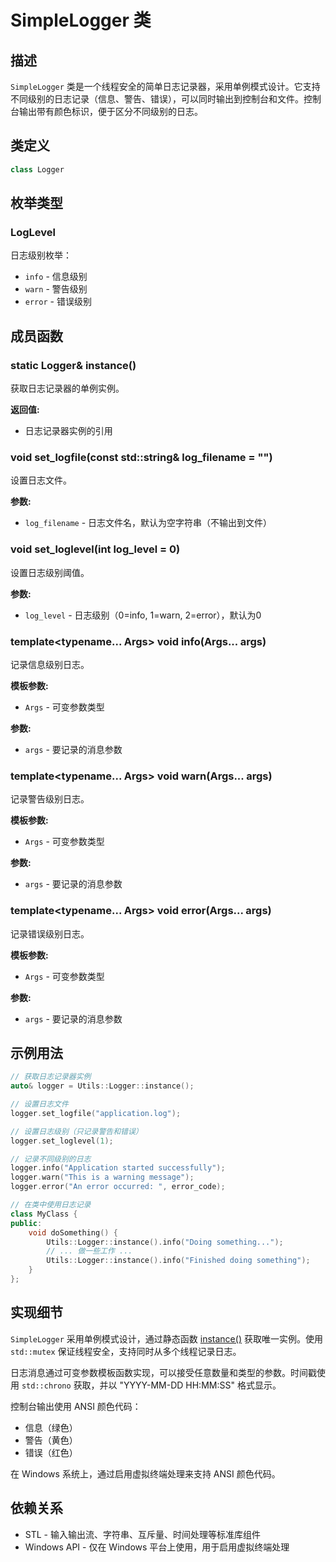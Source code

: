 # SimpleLogger 类

## 描述

`SimpleLogger` 类是一个线程安全的简单日志记录器，采用单例模式设计。它支持不同级别的日志记录（信息、警告、错误），可以同时输出到控制台和文件。控制台输出带有颜色标识，便于区分不同级别的日志。

## 类定义

```cpp
class Logger
```

## 枚举类型

### LogLevel

日志级别枚举：

- `info` - 信息级别
- `warn` - 警告级别
- `error` - 错误级别

## 成员函数

### static Logger& instance()

获取日志记录器的单例实例。

**返回值:**
- 日志记录器实例的引用

### void set_logfile(const std::string& log_filename = "")

设置日志文件。

**参数:**
- `log_filename` - 日志文件名，默认为空字符串（不输出到文件）

### void set_loglevel(int log_level = 0)

设置日志级别阈值。

**参数:**
- `log_level` - 日志级别（0=info, 1=warn, 2=error），默认为0

### template<typename... Args> void info(Args... args)

记录信息级别日志。

**模板参数:**
- `Args` - 可变参数类型

**参数:**
- `args` - 要记录的消息参数

### template<typename... Args> void warn(Args... args)

记录警告级别日志。

**模板参数:**
- `Args` - 可变参数类型

**参数:**
- `args` - 要记录的消息参数

### template<typename... Args> void error(Args... args)

记录错误级别日志。

**模板参数:**
- `Args` - 可变参数类型

**参数:**
- `args` - 要记录的消息参数

## 示例用法

```cpp
// 获取日志记录器实例
auto& logger = Utils::Logger::instance();

// 设置日志文件
logger.set_logfile("application.log");

// 设置日志级别（只记录警告和错误）
logger.set_loglevel(1);

// 记录不同级别的日志
logger.info("Application started successfully");
logger.warn("This is a warning message");
logger.error("An error occurred: ", error_code);

// 在类中使用日志记录
class MyClass {
public:
    void doSomething() {
        Utils::Logger::instance().info("Doing something...");
        // ... 做一些工作 ...
        Utils::Logger::instance().info("Finished doing something");
    }
};
```

## 实现细节

`SimpleLogger` 采用单例模式设计，通过静态函数 [instance()](file:///E:/code/cpp/ETS_FEM_Kernel/utils/SimpleLogger.hpp#L41-L44) 获取唯一实例。使用 `std::mutex` 保证线程安全，支持同时从多个线程记录日志。

日志消息通过可变参数模板函数实现，可以接受任意数量和类型的参数。时间戳使用 `std::chrono` 获取，并以 "YYYY-MM-DD HH:MM:SS" 格式显示。

控制台输出使用 ANSI 颜色代码：
- 信息（绿色）
- 警告（黄色）
- 错误（红色）

在 Windows 系统上，通过启用虚拟终端处理来支持 ANSI 颜色代码。

## 依赖关系

- STL - 输入输出流、字符串、互斥量、时间处理等标准库组件
- Windows API - 仅在 Windows 平台上使用，用于启用虚拟终端处理